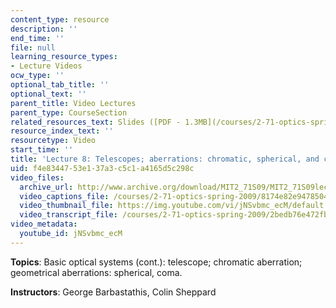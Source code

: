 ```yaml
---
content_type: resource
description: ''
end_time: ''
file: null
learning_resource_types:
- Lecture Videos
ocw_type: ''
optional_tab_title: ''
optional_text: ''
parent_title: Video Lectures
parent_type: CourseSection
related_resources_text: Slides ([PDF - 1.3MB](/courses/2-71-optics-spring-2009/resources/mit2_71s09_lec08))
resource_index_text: ''
resourcetype: Video
start_time: ''
title: 'Lecture 8: Telescopes; aberrations: chromatic, spherical, and coma'
uid: f4e83447-53e1-37a3-c5c1-a4165d5c298c
video_files:
  archive_url: http://www.archive.org/download/MIT2_71S09/MIT2_71S09lec08_300k.mp4
  video_captions_file: /courses/2-71-optics-spring-2009/8174e82e947850469428f254abf5931b_jNSvbmc_ecM.vtt
  video_thumbnail_file: https://img.youtube.com/vi/jNSvbmc_ecM/default.jpg
  video_transcript_file: /courses/2-71-optics-spring-2009/2bedb76e472fbf1597ee12c47a10356c_jNSvbmc_ecM.pdf
video_metadata:
  youtube_id: jNSvbmc_ecM
---
```


**Topics**: Basic optical systems (cont.): telescope; chromatic aberration; geometrical aberrations: spherical, coma.

**Instructors**: George Barbastathis, Colin Sheppard



